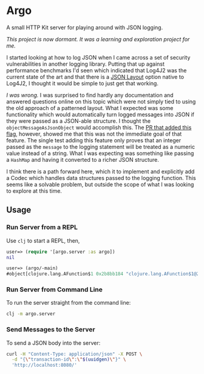 # Argo

A small HTTP Kit server for playing around with JSON logging.

*This project is now dormant. It was a learning and exploration project for
me.*

I started looking at how to log JSON when I came across a set of security
vulnerabilities in another logging library. Putting that up against
performance benchmarks I'd seen which indicated that Log4J2 was the current
state of the art and that there is a [JSON
Layout](https://logging.apache.org/log4j/2.x/manual/layouts.html#JSONLayout)
option native to Log4J2, I thought it would be simple to just get that
working.

_I was wrong._ I was surprised to find hardly any documentation and answered
questions online on this topic which were not simply tied to using the old
approach of a patterned layout. What I expected was some functionality which
would automatically turn logged messages into JSON if they were passed as a
JSON-able structure. I thought the `objectMessageAsJsonObject` would
accomplish this. The [PR that added this
flag](https://github.com/apache/logging-log4j2/pull/141), however, showed me
that this was not the immediate goal of that feature. The single test adding
this feature only proves that an integer passed as the `message` to the
logging statement will be treated as a numeric value instead of a string. What
I was expecting was something like passing a `HashMap` and having it converted
to a richer JSON structure.

I think there is a path forward here, which it to implement and explicitly add
a Codec which handles data structures passed to the logging function. This
seems like a solvable problem, but outside the scope of what I was looking to
explore at this time.


## Usage

### Run Server from a REPL

Use `clj` to start a REPL, then,
```clojure
user=> (require '[argo.server :as argo])
nil

user=> (argo/-main)
#object[clojure.lang.AFunction$1 0x2b8bb184 "clojure.lang.AFunction$1@2b8bb184"]
```

### Run Server from Command Line

To run the server straight from the command line:
```bash
clj -m argo.server
```

### Send Messages to the Server

To send a JSON body into the server:
```bash
curl -H "Content-Type: application/json" -X POST \
  -d "{\"transaction-id\":\"$(uuidgen)\"}" \
  'http://localhost:8080/'
```
